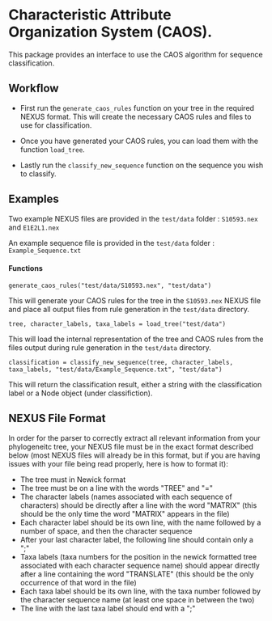 # Characteristic Attribute Organization System (CAOS).

This package provides an interface to use the CAOS algorithm for sequence classification. 

## Workflow

* First run the `generate_caos_rules` function on your tree in the required NEXUS format. This will create the necessary CAOS rules and files to use for classification.

* Once you have generated your CAOS rules, you can load them with the function `load_tree`.

* Lastly run the `classify_new_sequence` function on the sequence you wish to classify.

## Examples

Two example NEXUS files are provided in the `test/data` folder : `S10593.nex` and `E1E2L1.nex`

An example sequence file is provided in the `test/data` folder : `Example_Sequence.txt`

#### Functions

```
generate_caos_rules("test/data/S10593.nex", "test/data")
```
This will generate your CAOS rules for the tree in the `S10593.nex` NEXUS file and place all output files from rule generation in the `test/data` directory.

```
tree, character_labels, taxa_labels = load_tree("test/data")
```
This will load the internal representation of the tree and CAOS rules from the files output during rule generation in the `test/data` directory. 

```
classification = classify_new_sequence(tree, character_labels, taxa_labels, "test/data/Example_Sequence.txt", "test/data")
```
This will return the classification result, either a string with the classification label or a Node object (under classifiction).

## NEXUS File Format

In order for the parser to correctly extract all relevant information from your phylogeneitc tree, your NEXUS file must be in the exact format described below (most NEXUS files will already be in this format, but if you are having issues with your file being read properly, here is how to format it):

* The tree must in Newick format
* The tree must be on a line with the words "TREE" and "="
* The character labels (names associated with each sequence of characters) should be directly after a line with the word "MATRIX" (this should be the only time the word "MATRIX" appears in the file)
* Each character label should be its own line, with the name followed by a number of space, and then the character sequence
* After your last character label, the following line should contain only a ";"
* Taxa labels (taxa numbers for the position in the newick formatted tree associated with each character sequence name) should appear directly after a line containing the word "TRANSLATE" (this should be the only occurrence of that word in the file)
* Each taxa label should be its own line, with the taxa number followed by the character sequence name (at least one space in between the two)
* The line with the last taxa label should end with a ";"
